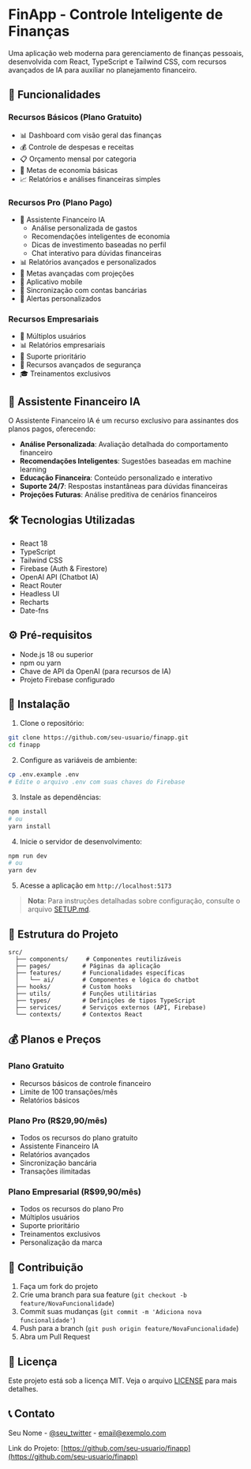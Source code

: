 # FinApp - Controle Inteligente de Finanças

Uma aplicação web moderna para gerenciamento de finanças pessoais, desenvolvida com React, TypeScript e Tailwind CSS, com recursos avançados de IA para auxiliar no planejamento financeiro.

## 🌟 Funcionalidades

### Recursos Básicos (Plano Gratuito)
- 📊 Dashboard com visão geral das finanças
- 💰 Controle de despesas e receitas
- 📋 Orçamento mensal por categoria
- 🎯 Metas de economia básicas
- 📈 Relatórios e análises financeiras simples

### Recursos Pro (Plano Pago)
- 🤖 Assistente Financeiro IA
  - Análise personalizada de gastos
  - Recomendações inteligentes de economia
  - Dicas de investimento baseadas no perfil
  - Chat interativo para dúvidas financeiras
- 📊 Relatórios avançados e personalizados
- 🎯 Metas avançadas com projeções
- 📱 Aplicativo mobile
- 🔄 Sincronização com contas bancárias
- 📧 Alertas personalizados

### Recursos Empresariais
- 👥 Múltiplos usuários
- 📊 Relatórios empresariais
- 🤝 Suporte prioritário
- 🔐 Recursos avançados de segurança
- 🎓 Treinamentos exclusivos

## 🤖 Assistente Financeiro IA

O Assistente Financeiro IA é um recurso exclusivo para assinantes dos planos pagos, oferecendo:

- **Análise Personalizada**: Avaliação detalhada do comportamento financeiro
- **Recomendações Inteligentes**: Sugestões baseadas em machine learning
- **Educação Financeira**: Conteúdo personalizado e interativo
- **Suporte 24/7**: Respostas instantâneas para dúvidas financeiras
- **Projeções Futuras**: Análise preditiva de cenários financeiros

## 🛠️ Tecnologias Utilizadas

- React 18
- TypeScript
- Tailwind CSS
- Firebase (Auth & Firestore)
- OpenAI API (Chatbot IA)
- React Router
- Headless UI
- Recharts
- Date-fns

## ⚙️ Pré-requisitos

- Node.js 18 ou superior
- npm ou yarn
- Chave de API da OpenAI (para recursos de IA)
- Projeto Firebase configurado

## 🚀 Instalação

1. Clone o repositório:
```bash
git clone https://github.com/seu-usuario/finapp.git
cd finapp
```

2. Configure as variáveis de ambiente:
```bash
cp .env.example .env
# Edite o arquivo .env com suas chaves do Firebase
```

3. Instale as dependências:
```bash
npm install
# ou
yarn install
```

4. Inicie o servidor de desenvolvimento:
```bash
npm run dev
# ou
yarn dev
```

5. Acesse a aplicação em `http://localhost:5173`

> **Nota**: Para instruções detalhadas sobre configuração, consulte o arquivo [SETUP.md](SETUP.md).

## 📁 Estrutura do Projeto

```
src/
  ├── components/     # Componentes reutilizáveis
  ├── pages/         # Páginas da aplicação
  ├── features/      # Funcionalidades específicas
  │   └── ai/        # Componentes e lógica do chatbot
  ├── hooks/         # Custom hooks
  ├── utils/         # Funções utilitárias
  ├── types/         # Definições de tipos TypeScript
  ├── services/      # Serviços externos (API, Firebase)
  └── contexts/      # Contextos React
```

## 💰 Planos e Preços

### Plano Gratuito
- Recursos básicos de controle financeiro
- Limite de 100 transações/mês
- Relatórios básicos

### Plano Pro (R$29,90/mês)
- Todos os recursos do plano gratuito
- Assistente Financeiro IA
- Relatórios avançados
- Sincronização bancária
- Transações ilimitadas

### Plano Empresarial (R$99,90/mês)
- Todos os recursos do plano Pro
- Múltiplos usuários
- Suporte prioritário
- Treinamentos exclusivos
- Personalização da marca

## 🤝 Contribuição

1. Faça um fork do projeto
2. Crie uma branch para sua feature (`git checkout -b feature/NovaFuncionalidade`)
3. Commit suas mudanças (`git commit -m 'Adiciona nova funcionalidade'`)
4. Push para a branch (`git push origin feature/NovaFuncionalidade`)
5. Abra um Pull Request

## 📄 Licença

Este projeto está sob a licença MIT. Veja o arquivo [LICENSE](LICENSE) para mais detalhes.

## 📞 Contato

Seu Nome - [@seu_twitter](https://twitter.com/seu_twitter) - email@exemplo.com

Link do Projeto: [https://github.com/seu-usuario/finapp](https://github.com/seu-usuario/finapp) 